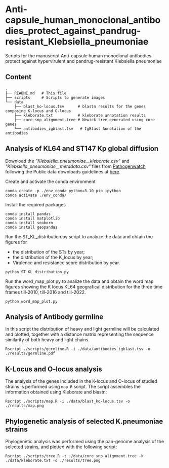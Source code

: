 # Anti-capsule_human_monoclonal_antibodies_protect_against_pandrug-resistant_Klebsiella_pneumoniae
Scripts for the manuscript Anti-capsule human monoclonal antibodies protect against hypervirulent and pandrug-resistant Klebsiella pneumoniae

## Content ##
```
. 
├── README.md   # This file
├── scripts     # Scripts to generate images
└── data
    ├── blast_ko-locus.tsv      # blastn results for the genes composing K-locus and O-locus
    ├── kleborate.txt           # kleborate annotation results
    ├── core_snp_alignment.tree # Newick tree generated using core genes
    └── antibodies_igblast.tsv   # IgBlast Annotation of the antibodies
```

## Analysis of KL64 and ST147 Kp global diffusion

Download the *"Klebsiella_pneumoniae__kleborate.csv"* and *"Klebsiella_pneumoniae__metadata.csv"* files from [Pathogenwatch](https://pathogen.watch/) following the Public data downloads guidelines at [here](https://cgps.gitbook.io/pathogenwatch/public-data-downloads).

Create and activate the conda environment

```
conda create -p ./env_conda python=3.10 pip ipython
conda activate ./env_conda/
```

Install the required packages

```
conda install pandas
conda install matplotlib
conda install seaborn
conda install geopandas
```

Run the ST_KL_distribution.py script to analyze the data and obtain the figures for 
- the distribution of the STs by year;
- the distribution of the K_locus by year;
- Virulence and resistance score distribution by year.

```
python ST_KL_distribution.py
```

Run the word_map_plot.py to analize the data and obtain the word map figures showing the K locus KL64 geografical distribution for the three time frames till-2010, till-2016 and till-2022.

```
python word_map_plot.py
```

## Analysis of Antibody germline

In this script the distribution of heavy and light germline will be calculated and plotted, together with a distance matrix representing the sequence similarity of both heavy and light chains.

    Rscript ./scripts/germline.R -i ./data/antibodies_igblast.tsv -o ./results/germline.pdf

## K-Locus and O-locus analysis

The analysis of the genes included in the K-locus and O-locus of studied strains is performed using `map.R` script. The script assembles the information obtained using Kleborate and blastn:

    Rscript ./scripts/map.R -i ./data/blast_ko-locus.tsv -o ./results/map.png

## Phylogenetic analysis of selected K.pneumoniae strains

Phylogenetic analysis was performed using the pan-genome analysis of the selected strains, and plotted with the following script:

    Rscript ./scripts/tree.R -t ./data/core_snp_alignment.tree -k ./data/kleborate.txt -o ./results/tree.png


